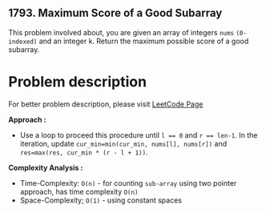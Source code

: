 ## 1793. Maximum Score of a Good Subarray

This problem involved about, you are given an array of integers `nums` `(0-indexed)` and an integer k. Return the maximum possible score of a good subarray.

# Problem description

For better problem description, please visit [LeetCode Page](https://leetcode.com/problems/maximum-score-of-a-good-subarray/description)

**Approach :**<br/>

-   Use a loop to proceed this procedure until `l == 0` and `r == len-1`. In the iteration, update `cur_min=min(cur_min, nums[l], nums[r])` and `res=max(res, cur_min * (r - l + 1))`.

**Complexity Analysis :**<br/>

-   Time-Complexity: `O(n)` - for counting `sub-array` using two pointer approach, has time complexity `O(n)`
-   Space-Complexity; `O(1)` - using constant spaces
